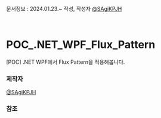문서정보 : 2024.01.23.~ 작성, 작성자 [@SAgiKPJH](https://github.com/SAgiKPJH)

<br>

# POC_.NET_WPF_Flux_Pattern
[POC] .NET WPF에서 Flux Pattern을 적용해봅니다.



### 제작자
[@SAgiKPJH](https://github.com/SAgiKPJH)

### 참조

<br><br>
